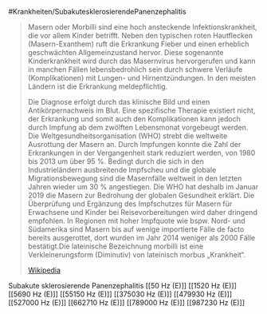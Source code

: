 #Krankheiten/SubakutesklerosierendePanenzephalitis

> Masern oder Morbilli sind eine hoch ansteckende Infektionskrankheit, die vor allem Kinder betrifft. Neben den typischen roten Hautflecken (Masern-Exanthem) ruft die Erkrankung Fieber und einen erheblich geschwächten Allgemeinzustand hervor. Diese sogenannte Kinderkrankheit wird durch das Masernvirus hervorgerufen und kann in manchen Fällen lebensbedrohlich sein durch schwere Verläufe (Komplikationen) mit Lungen- und Hirnentzündungen. In den meisten Ländern ist die Erkrankung meldepflichtig.
>
> Die Diagnose erfolgt durch das klinische Bild und einen Antikörpernachweis im Blut. Eine spezifische Therapie existiert nicht, der Erkrankung und somit auch den Komplikationen kann jedoch durch Impfung ab dem zwölften Lebensmonat vorgebeugt werden. Die Weltgesundheitsorganisation (WHO) strebt die weltweite Ausrottung der Masern an. Durch Impfungen konnte die Zahl der Erkrankungen in der Vergangenheit stark reduziert werden, von 1980 bis 2013 um über 95 %. Bedingt durch die sich in den Industrieländern ausbreitende Impfscheu und die globale Migrationsbewegung sind die Masernfälle weltweit in den letzten Jahren wieder um 30 % angestiegen. Die WHO hat deshalb im Januar 2019 die Masern zur Bedrohung der globalen Gesundheit erklärt. Die Überprüfung und Ergänzung des Impfschutzes für Masern für Erwachsene und Kinder bei Reisevorbereitungen wird daher dringend empfohlen. In Regionen mit hoher Impfquote wie bspw. Nord- und Südamerika sind Masern bis auf wenige importierte Fälle de facto bereits ausgerottet, dort wurden im Jahr 2014 weniger als 2000 Fälle bestätigt.Die lateinische Bezeichnung morbilli ist eine Verkleinerungsform (Diminutiv) von lateinisch morbus „Krankheit“.
>
> [Wikipedia](https://de.wikipedia.org/wiki/Masern)

Subakute sklerosierende Panenzephalitis
[[50 Hz (E)]]
[[1520 Hz (E)]]
[[5690 Hz (E)]]
[[55150 Hz (E)]]
[[375030 Hz (E)]]
[[479930 Hz (E)]]
[[527000 Hz (E)]]
[[662710 Hz (E)]]
[[789000 Hz (E)]]
[[987230 Hz (E)]]